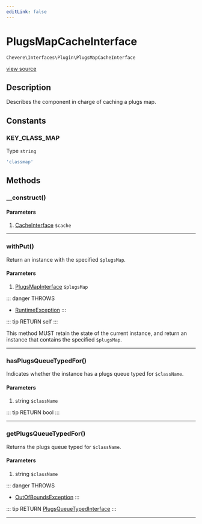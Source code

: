 ```yaml
---
editLink: false
---
```


# PlugsMapCacheInterface

`Chevere\Interfaces\Plugin\PlugsMapCacheInterface`

[view source](https://github.com/chevere/chevere/blob/master/src/Chevere/Interfaces/Plugin/PlugsMapCacheInterface.php)

## Description

Describes the component in charge of caching a plugs map.

## Constants

### KEY_CLASS_MAP

Type `string`

```php
'classmap'
```

## Methods

### __construct()

#### Parameters

1. [CacheInterface](../Cache/CacheInterface.md) `$cache`

---

### withPut()

Return an instance with the specified `$plugsMap`.

#### Parameters

1. [PlugsMapInterface](./PlugsMapInterface.md) `$plugsMap`

::: danger THROWS
- [RuntimeException](../../Exceptions/Core/RuntimeException.md) 
:::

::: tip RETURN
self
:::

This method MUST retain the state of the current instance, and return
an instance that contains the specified `$plugsMap`.

---

### hasPlugsQueueTypedFor()

Indicates whether the instance has a plugs queue typed for `$className`.

#### Parameters

1. string `$className`

::: tip RETURN
bool
:::

---

### getPlugsQueueTypedFor()

Returns the plugs queue typed for `$className`.

#### Parameters

1. string `$className`

::: danger THROWS
- [OutOfBoundsException](../../Exceptions/Core/OutOfBoundsException.md) 
:::

::: tip RETURN
[PlugsQueueTypedInterface](./PlugsQueueTypedInterface.md)
:::

---
